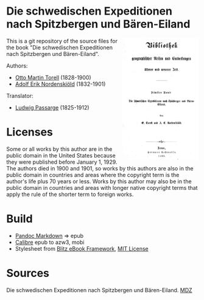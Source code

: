# Die schwedischen Expeditionen nach Spitzbergen und Bären-Eiland

<img align="right" width="200"  src="https://github.com/kogo59/Die_schwedischen_Expeditionen_nach_Spitzbergen_und_Baeren_Eiland/blob/main/images/cover.jpg">

This is a git repository of the source files for the book "Die schwedischen Expeditionen nach Spitzbergen und Bären-Eiland".

Authors:

* [Otto Martin Torell](https://de.wikipedia.org/wiki/Otto_Martin_Torell) (1828-1900)
* [Adolf Erik Nordenskiöld](https://de.wikipedia.org/wiki/Adolf_Erik_Nordenski%C3%B6ld) (1832-1901)

Translator:

* [Ludwig Passarge](https://de.wikipedia.org/wiki/Ludwig_Passarge) (1825-1912)


# Licenses
Some or all works by this author are in the public domain in the United States
because they were published before January 1, 1929. The authors died in 1900 and 1901, so
works by this authors are also in the public domain in countries and areas where
the copyright term is the author's life plus 70 years or less. Works by this
author may also be in the public domain in countries and areas with longer
native copyright terms that apply the rule of the shorter term to foreign works.

# Build
* [Pandoc Markdown](https://pandoc.org/MANUAL.html#pandocs-markdown) => epub
* [Calibre](https://calibre-ebook.com/) epub to azw3, mobi
* Stylesheet from [Blitz eBook Framework](https://friendsofepub.github.io/Blitz/), [MIT License](https://github.com/FriendsOfEpub/Blitz/blob/master/LICENSE)

# Sources
Die schwedischen Expeditionen nach Spitzbergen und Bären-Eiland. [MDZ](https://www.digitale-sammlungen.de/de/view/bsb10465324?page=,1)


